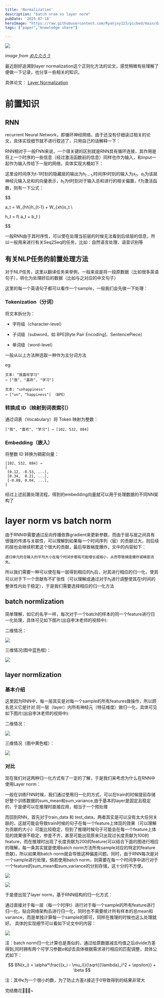 ```yaml
---
title: 'Normalization'
description: "batch nrom vs layer norm"
pubDate: '2025-07-18'    
heroImage: "https://raw.githubusercontent.com/Ryanjxy123/picbed/main/datacommissionイラスト-132731053.png"
tags: ["paper","knowledge share"]

---
```


![](https://raw.githubusercontent.com/Ryanjxy123/picbed/main/datacommissionイラスト-132731053.png)

*image from [めたたろう](https://pixiviz.pwp.app/artist/53999519)*


最近刚好追溯到layer normalization这个正则化方法的论文，感觉稍微有些理解了便做一下记录，也分享一些相关的知识。

具体论文： [Layer Normalization](https://papers.cool/arxiv/1607.06450)


# 前置知识

## RNN

recurrent Neural Network，即循环神经网络，由于还没有仔细读过相关的论文，具体实现细节就不进行叙述了，只用自己的话解释一下：

RNN相对于一般FNN来说，一个很关键的区别就是RNN具有循环连接，其作用是将上一个时序的一些信息（经过激活函数前的信息）同样也作为输入，和input一起作为输入传给下一层的网络，具体实现大概如下：

这里设时间序为t-1时刻的隐藏层的输出为$h_{t-1}$,时间序t时刻的输入为$x_t$，$a_t$为该层神经元输入总和的向量表示，$b_t$为t时刻对于输入总和进行的相关偏置，f为激活函数，则有一下公式：

$$

a_t = W_{hh}h_{t-1} + W_{xh}x_t  \\ 

h_t = f( a_t + b_t )

$$

一般RNN由于其时序性，可以使在处理当前层的时候无法看到后续层的信息，所以一般用来进行有关Seq2Seq的任务，比如：自然语言处理、语音识别等

## 有关NLP任务的前置处理方法

对于NLP任务，这里以翻译任务来举例，一般来说是将一段原数据（比如很多英语句子），转化为处理好后的数据（比如与之对应的中文句子）

这里的每一个英语句子都可以看作一个sample，一般我们会先做一下处理：

### Tokenization（分词）

将文本拆分为：

- 字符级（character-level）

- 子词级（subword，如 BPE[Byte Pair Encoding]、SentencePiece）

- 单词级（word-level）

一般从以上方法种选取一种作为主分词方法

eg:
```
文本: "我喜欢学习"
→ ["我", "喜欢", "学习"]
```

```
文本: "unhappiness"
→ ["un", "happiness"] （BPE）
```


### 转换成 ID（映射到词表索引）

通过词表（Vocabulary）将 Token 映射为整数：

```
["我", "喜欢", "学习"] → [102, 532, 884]
```

### Embedding（嵌入）

将整数 ID 转换为稠密向量：

```
[102, 532, 884] →
[
 [0.12, -0.53, ...],
 [0.34,  0.21, ...],
 [-0.88, 0.04, ...],
]
```

经过上述前置处理流程，得到的embedding向量就可以用于处理数据的不同NN架构了

# layer norm vs batch norm

由于RNN中需要通过反向传播依靠gradient来更新参数，而由于层与层之间具有很强的传递与关联性，可以理解到如果每一个时间序列（层）的贡献过大，则后续的层也会继续积累这个很大的贡献，最后导致梯度爆炸，文中的内容如下：

```
递归单元的总输入的平均大小在每个时间步都有可能增长或缩小，从而导致梯度爆炸或梯度消失。
```
所以我们需要一种可以使在每一层得到相应的$h_t$后，对其进行相应的归一化，使其可以对于下一个贡献有不扩张性（可以理解成通过对于$h_t$进行调整使其在t时间的整体性内处于稳定），于是我们需要选择相应的归一化方法

## batch normlization

简单理解，如它的名字一样，每次对于一个batch的样本的同一个feature进行归一化处理，具体可见如下图片(出自李沐老师的视频中):

二维情况：

![](https://raw.githubusercontent.com/Ryanjxy123/picbed/main/data20250718234909.png)

三维情况(图中蓝色框)：

![](https://raw.githubusercontent.com/Ryanjxy123/picbed/main/data20250718235058.png)


## layer normlization


### 基本介绍

这里因为RNN中，每一层其实是对每一个sample的所有features做操作，所以顾名思义它是针对 同一层（layer）内所有神经元（特征维度）做归一化，具体可见如下图片(出自李沐老师的视频中):

二维情况：

![](https://raw.githubusercontent.com/Ryanjxy123/picbed/main/data20250718235635.png)

三维情况（图中黄色框）：

![](https://raw.githubusercontent.com/Ryanjxy123/picbed/main/data20250718235058.png)


### 对比

现在我们对这两种归一化方式有了一定的了解，于是我们来考虑为什么在RNN中使用Layer norm：

一般在训练FNN时候，我们通过使用归一化的方式，可以在train的时候提前存储好整个训练数据的sum_mean和sum_variance,由于基本的layer是固定且稳定的，于是便可以在推理时直接应用，相当于一个预处理

而回到RNN，首先对于train_data 和 test_data，两者其实是可以没有太大任何关联的，这就可能会导致train时候的句子在每一个feature上体现的效果（可以理解为贡献的大小）可能比较稳定，但到了推理时候句子可能会在每一个feature上体现的效果很不稳定，参差不齐，甚至可能出现原来只出现过长度贡献为100的feature，而在推理时出现了长度贡献为200的feature(可以结合下面的图进行相应的理解，每一条其实就是使用batch norm方法所有sample对应的特定的feature贡献)，所以如果用batch norm就会导致这种偏差问题。同时，由于RNN每次是对一个sample进行处理，倘若使用batch norm，则需要在每一个时间序中进行对于一个feature的sum_mean和sum_variance的分别存储，这十分的不方便。

![](https://raw.githubusercontent.com/Ryanjxy123/picbed/main/data20250719000742.png)

![](https://raw.githubusercontent.com/Ryanjxy123/picbed/main/data20250719001504.png)

于是便出现了layer norm，基于RNN结构的归一化方式：

通过直接对于每一层（每一个时序t）进行对于每一个sample的所有feature进行归一化，贴合网络架构去进行归一化，同时也不需要统计所有样本的总mean和variance，而是单独计算每一个sample的即可，同样在推理的时候也这么处理就好。
具体的实现细节可以看如下论文中的内容：

![](https://raw.githubusercontent.com/Ryanjxy123/picbed/main/data20250719001128.png)

注：batch norm归一化计算也是类似的，通过给原数据减去均值之后divide方差得到,同时拥有两个可学习参数$\alpha$和$\beta$去具体根据需求进行相应的匹配调整，具体公式如下：

$$
BN(x_i) = \alpha*\frac{(x_i - \mu_i)}{\sqrt{{\lambda}_i^2 + \epsilon}} + \beta
$$

注：其中$\epsilon$为一个很小的数，为了防止方差$\lambda$接近于0导致得到的结果非常大


完结撒花🌼🌼🌼~











